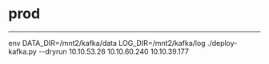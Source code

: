 # prod

---


env DATA_DIR=/mnt2/kafka/data LOG_DIR=/mnt2/kafka/log ./deploy-kafka.py --dryrun 10.10.53.26 10.10.60.240 10.10.39.177